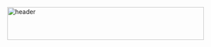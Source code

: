 <a href="https://i.imgur.com/PuVLmlx"><img src="https://i.imgur.com/PuVLmlx.png" height="75" width="450" title="header"/></a>
